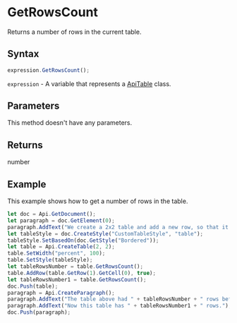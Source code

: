 # GetRowsCount

Returns a number of rows in the current table.

## Syntax

```javascript
expression.GetRowsCount();
```

`expression` - A variable that represents a [ApiTable](../ApiTable.md) class.

## Parameters

This method doesn't have any parameters.

## Returns

number

## Example

This example shows how to get a number of rows in the table.

```javascript editor-
let doc = Api.GetDocument();
let paragraph = doc.GetElement(0);
paragraph.AddText("We create a 2x2 table and add a new row, so that it becomes 2x3:");
let tableStyle = doc.CreateStyle("CustomTableStyle", "table");
tableStyle.SetBasedOn(doc.GetStyle("Bordered"));
let table = Api.CreateTable(2, 2);
table.SetWidth("percent", 100);
table.SetStyle(tableStyle);
let tableRowsNumber = table.GetRowsCount();
table.AddRow(table.GetRow(1).GetCell(0), true);
let tableRowsNumber1 = table.GetRowsCount();
doc.Push(table);
paragraph = Api.CreateParagraph();
paragraph.AddText("The table above had " + tableRowsNumber + " rows before we added a new one. ");
paragraph.AddText("Now this table has " + tableRowsNumber1 + " rows.");
doc.Push(paragraph);
```
